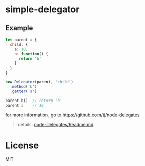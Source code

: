 # simple-delegator


## Example

```js
let parent = {
  child: {
    a: 10,
    b: function() {
      return 'b'
    }
  }
}

new Delegator(parent, 'child')
  .method('b')
  .getter('a')

parent.b()  // return 'b'
parent.a    // 10
```

for more information, go to https://github.com/tj/node-delegates

> details:     [node-delegates/Readme.md](https://github.com/tj/node-delegates/blob/master/Readme.md)
# License

  MIT
